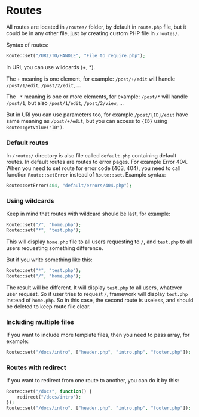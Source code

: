 # Routes

All routes are located in `/routes/` folder, by default in `route.php` file, but it could be in any other file, just by creating custom PHP file in `/routes/`. 

Syntax of routes:

```php
Route::set("/URI/TO/HANDLE", "File_to_require.php");
```

In URI, you can use wildcards (+, *).

The `+` meaning is one element, for example: `/post/+/edit` will handle `/post/1/edit`, `/post/2/edit`, ...

The ` *` meaning is one or more elements, for example: `/post/*` will handle `/post/1`, but also `/post/1/edit`, `/post/2/view`, ...

But in URI you can use parameters too, for example `/post/{ID}/edit` have same meaning as `/post/+/edit`, but you can access to `{ID}`  using `Route::getValue("ID")`.

### Default routes

In `/routes/` directory is also file called `default.php` containing default routes. In default routes are routes to error pages. For example Error 404. When you need to set route for error code (403, 404), you need to call function `Route::setError` instead of `Route::set`. Example syntax: 

 ```php
Route::setError(404, "default/errors/404.php");
 ```

### Using wildcards

Keep in mind that routes with wildcard should be last, for example:

```php
Route::set("/", "home.php");
Route::set("*", "test.php");
```

This will display `home.php` file to all users requesting to `/`, and `test.php` to all users requesting something difference. 

But if you write something like this:

```php
Route::set("*", "test.php");
Route::set("/", "home.php");
```

The result will be different. It will display `test.php` to all users, whatever user request. So if user tries to request `/`, framework will display `test.php` instead of `home.php`. So in this case, the second route is useless, and should be deleted to keep route file clear.

### Including multiple files

If you want to include more template files, then you need to pass array, for example:

```php
Route::set("/docs/intro", ["header.php", "intro.php", "footer.php"]);
```

### Routes with redirect

If you want to redirect from one route to another, you can do it by this:

```php
Route::set("/docs", function() {
    redirect("/docs/intro");
});
Route::set("/docs/intro", ["header.php", "intro.php", "footer.php"]);
```

